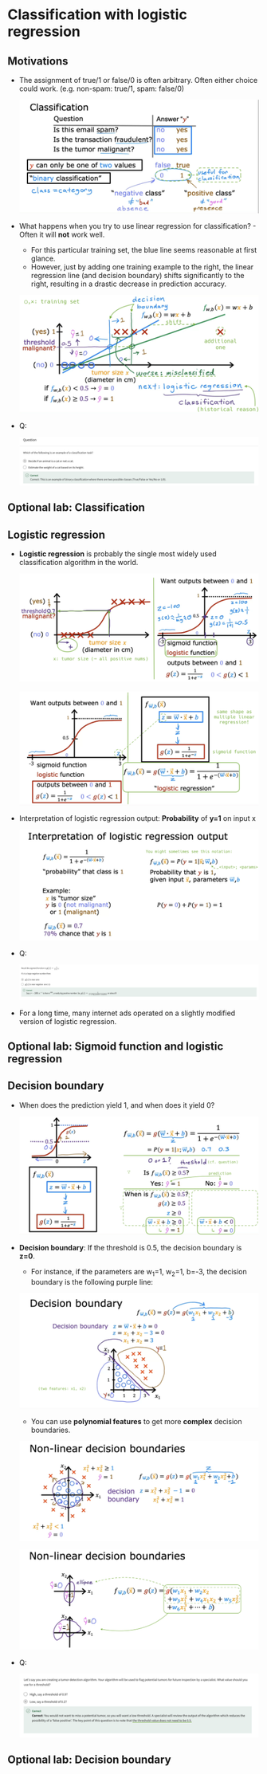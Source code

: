 # Classification with logistic regression

## Motivations

- The assignment of true/1 or false/0 is often arbitrary. Often either choice could work. (e.g. non-spam: true/1, spam: false/0)

  ![alt text](resources/notes/01.png)

- What happens when you try to use linear regression for classification? - Often it will **not** work well.

  - For this particular training set, the blue line seems reasonable at first glance.
  - However, just by adding one training example to the right, the linear regression line (and decision boundary) shifts significantly to the right, resulting in a drastic decrease in prediction accuracy.

  ![alt text](resources/notes/02.png)

- Q:

  ![alt text](resources/questions/01.png)

## Optional lab: Classification

## Logistic regression

- **Logistic regression** is probably the single most widely used classification algorithm in the world.

  ![alt text](resources/notes/03.png)

  ![alt text](resources/notes/04.png)

- Interpretation of logistic regression output: **Probability** of **y=1** on input x

  ![alt text](resources/notes/05.png)

- Q:

  ![alt text](resources/questions/02.png)

- For a long time, many internet ads operated on a slightly modified version of logistic regression.

## Optional lab: Sigmoid function and logistic regression

## Decision boundary

- When does the prediction yield 1, and when does it yield 0?

  ![alt text](resources/notes/06.png)

- **Decision boundary**: If the threshold is 0.5, the decision boundary is **z=0**.

  - For instance, if the parameters are w<sub>1</sub>=1, w<sub>2</sub>=1, b=-3, the decision boundary is the following purple line:

  ![alt text](resources/notes/07.png)

  - You can use **polynomial features** to get more **complex** decision boundaries.

  ![alt text](resources/notes/08.png)

  ![alt text](resources/notes/09.png)

- Q:

  ![alt text](resources/questions/03.png)

## Optional lab: Decision boundary
